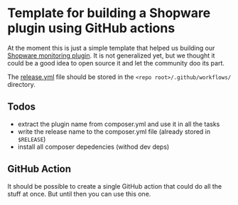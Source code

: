 # Template for building a Shopware plugin using GitHub actions

At the moment this is just a simple template that helped us building our [Shopware monitoring plugin](ihttps://www.koality.io/de/magazin/de/articles/marketplace/shopware-6-monitor-plugin). It is not generalized yet, but we thought it could be a good idea to open source it and let the community doo its part.

The [release.yml](release.yml) file should be stored in the `<repo root>/.github/workflows/` directory. 

## Todos

- extract the plugin name from composer.yml and use it in all the tasks
- write the release name to the composer.yml file (already stored in `$RELEASE`)
- install all composer depedencies (withod dev deps)

## GitHub Action

It should be possible to create a single GitHub action that could do all the stuff at once. But until then you can use this one.
